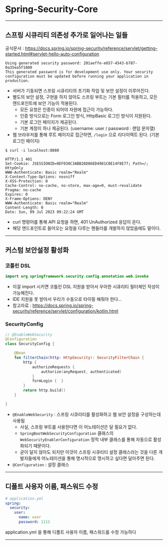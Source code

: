 
# Spring-Security-Core

---

## 스프링 시큐리티 의존성 추가로 일어나는 일들
공식문서 : https://docs.spring.io/spring-security/reference/servlet/getting-started.html#servlet-hello-auto-configuration

```text
Using generated security password: 201aeffe-e657-4543-b787-0a35ea5f1800
This generated password is for development use only. Your security configuration must be updated before running your application in production.
```
- 서버가 기동되면 스프링 시큐리티의 초기화 작업 및 보안 설정이 이루어진다.
- 별도의 보안 설정, 구현을 하지 않아도 스프링 부트는 기본 필터를 적용하고, 모든 엔드포인트에 보안 기능이 적용된다.
    - 모든 요청은 인증이 되어야 자원에 접근이 가능하다.
    - 인증 방식으로는 Form 로그인 방식, HttpBasic 로그인 방식이 지원된다.
    - 기본 로그인 페이지가 제공된다.
    - 기본 계정이 하나 제공된다. (username: user / password : 랜덤 문자열)
- 웹 브라우저를 통해 루트 페이지로 접근하면, `/login` 으로 리다이렉트 된다. (기본 로그인 페이지)

```shell
$ curl -i localhost:8080

HTTP/1.1 401
Set-Cookie: JSESSIONID=0EF030C3ABB26D86ED4981C0E14F8E77; Path=/; HttpOnly
WWW-Authenticate: Basic realm="Realm"
X-Content-Type-Options: nosniff
X-XSS-Protection: 0
Cache-Control: no-cache, no-store, max-age=0, must-revalidate
Pragma: no-cache
Expires: 0
X-Frame-Options: DENY
WWW-Authenticate: Basic realm="Realm"
Content-Length: 0
Date: Sun, 09 Jul 2023 09:22:24 GMT
```
- curl 명령어를 통해 API 요청을 하면, 401 UnAuthorized 응답이 온다.
- 해당 엔드포인트로 들어오는 요청을 다루는 핸들러를 개발하지 않았음에도 말이다.

---

## 커스텀 보안설정 활성화

### 코틀린 DSL
```kotlin
import org.springframework.security.config.annotation.web.invoke
```
- 이걸 import 시키면 코틀린 DSL 지원을 받아서 우아한 시큐리티 필터체인 작성이 가능해진다.
- IDE 지원을 못 받아서 우리가 수동으로 타이핑 해줘야 한다…
- 참고자료 : https://docs.spring.io/spring-security/reference/servlet/configuration/kotlin.html

### SecurityConfig
```kotlin
// @EnableWebSecurity
@Configuration
class SecurityConfig {

    @Bean
    fun filterChain(http: HttpSecurity): SecurityFilterChain {
        http {
            authorizeRequests {
                authorize(anyRequest, authenticated)
            }
            formLogin {  }
        }
        return http.build()
    }

}
```
- `@EnableWebSecurity` : 스프링 시큐리티를 활성화하고 웹 보안 설정을 구성하는데 사용됨
  - 사실, 스프링 부트를 사용한다면 이 어노테이션은 달 필요가 없다.
  - `SpringBootWebSecurityConfiguration` 클래스의 `WebSecurityEnablerConfiguration` 정적 내부 클래스를 통해 자동으로 활성화되기 때문이다.
  - 굳이 달지 않아도 되지만 이것이 스프링 시큐리티 설정 클래스라는 것을 다른 개발자들에게 어노테이션을 통해 명시적으로 명시하고 싶다면 달아주면 된다.
- `@Configuration` : 설정 클래스

---

## 디폴트 사용자 이름, 패스워드 수정
```yaml
# application.yml
spring:
  security:
    user:
      name: user
      password: 1111
```
application.yml 을 통해 디폴트 사용자 이름, 패스워드를 수정 가능하다

---
